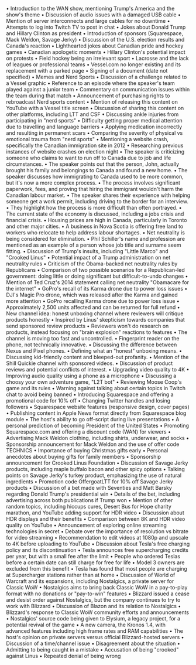 • Introduction to the WAN show, mentioning Trump's America and the show's theme
• Discussion of audio issues with a damaged USB cable
• Mention of server interconnects and large cables for no downtime
• Attempts to log into Twitch TV to post in chat
• Jokes about Donald Trump and Hillary Clinton as president
• Introduction of sponsors (Squarespace, Mack Weldon, Savage Jerky)
• Discussion of the U.S. election results and Canada's reaction
• Lighthearted jokes about Canadian pride and hockey games
• Canadian apologetic moments
• Hillary Clinton's potential impact on protests
• Field hockey being an irrelevant sport
• Lacrosse and the lack of leagues or professional teams
• Vessel.com no longer existing and its replacement with a parked page
• Signing of a document (date not specified)
• Memes and Nerd Sports
• Discussion of a challenge related to a Vessel graphic
• Reference to an episode where the speaker's team played against a junior team
• Commentary on communication issues within the team during that match
• Announcement of purchasing rights to rebroadcast Nerd sports content
• Mention of releasing this content on YouTube with a Vessel title screen
• Discussion of sharing this content on other platforms, including LTT and CSF
• Discussing ankle injuries from participating in "nerd sports"
• Difficulty getting proper medical attention due to travelling and language barriers
• Applying medication incorrectly and resulting in permanent scars
• Comparing the severity of physical vs emotional trauma from "nerd sports"
• Mentioning a website crash, specifically the Canadian immigration site in 2012
• Researching previous instances of website crashes on election night
• The speaker is criticizing someone who claims to want to run off to Canada due to job and life circumstances.
• The speaker points out that the person, John, actually brought his family and belongings to Canada and found a new home.
• The speaker discusses how immigrating to Canada used to be more common, but it's now a more complex process.
• The process involves significant paperwork, fees, and proving that hiring the immigrant wouldn't harm the Canadian labour market.
• The speaker shares their experience with helping someone get a work permit, including driving to the border for an interview.
• They highlight how the process is more difficult than often portrayed.
• The current state of the economy is discussed, including a jobs crisis and financial crisis.
• Housing prices are high in Canada, particularly in Toronto and other major cities.
• A business in Nova Scotia is offering free land to workers who relocate to help address labour shortages.
• Net neutrality is being considered for elimination.
• Phil Schiller's name and profession are mentioned as an example of a person whose job title and surname seem fitting.
• Discussion of Trump's insults, including "Little Marco" and "Crooked Linus"
• Potential impact of a Trump administration on net neutrality rules
• Criticism of the Obama-backed net neutrality rules by Republicans
• Comparison of two possible scenarios for a Republican-led government: doing little or doing significant but difficult-to-undo changes
• Mention of Ted Cruz's 2014 statement calling net neutrality "Obamacare for the internet"
• GoPro's recall of its Karma drone due to power loss issues
• DJI's Magic Pro drone, which was released after the Karma and gained more attention
• GoPro recalling Karma drone due to power loss issue
• Approximately 2,500 units affected and can be returned for full refund
• New channel idea: honest unboxing channel where reviewers will critique products honestly
• Inspired by Linus' skepticism towards companies that send sponsored review products
• Reviewers won't do research on products, instead focusing on "brain explosion" reactions to features
• The channel is moving too fast and uncontrolled.
• Fingerprint reader on the phone, not technically innovative.
• Discussing the difference between Nexus and Pixel phones.
• Defining what an "honest" unboxing means.
• Discussing kid-friendly content and bleeped-out profanity.
• Mention of the Shill Quickie channel with sponsored videos.
• Discussion of product reviews and potential conflicts of interest.
• Upgrading video quality to 4K
• Improving audio quality using a phone as a microphone
• Discussing a choosy your own adventure game, "L2T bot"
• Reviewing Moose Coop's game and its rules
• Warning against talking about certain topics in Twitch chat to avoid being banned
• Introducing Squarespace and offering a promotional code for 10% off
• Changing Twitter handles and losing followers
• Squarespace website features (responsive design, cover pages)
• Publishing content in Apple News format directly from Squarespace blog module
• The host's ability to go off-script during live presentations
• A personal prediction of becoming President of the United States
• Promoting Squarespace.com and offering a discount code (WAN) for viewers
• Advertising Mack Weldon clothing, including shirts, underwear, and socks
• Sponsorship announcement for Mack Weldon and the use of offer code TECHNICS
• Importance of buying Christmas gifts early
• Personal anecdotes about buying gifts for family members
• Sponsorship announcement for Crooked Linus Foundation
• Discussion of Savage Jerky products, including maple buffalo bacon and other spicy options
• Talking points on Savage Jerky's turkey product, emphasizing the use of natural ingredients
• Promotion code OffergoatLTT for 10% off Savage Jerky products
• Discussion of a bet made with Seventies and Matt Barsky regarding Donald Trump's presidential win
• Details of the bet, including advertising across both publications if Trump won
• Mention of other random topics, including hiccups cures, Desert Bus for Hope charity marathon, and YouTube adding support for HDR video
• Discussion about HDR displays and their benefits
• Comparison between 8K and HDR video quality on YouTube
• Announcement of exploring online streaming technologies in secret
• Debate over the importance of resolution vs bitrate for video streaming
• Recommendation to edit videos at 1080p and upscale to 4K before uploading to YouTube
• Discussion about Tesla's free charging policy and its discontinuation
• Tesla announces free supercharging credits per year, but with a small fee after the limit
• People who ordered Teslas before a certain date can still charge for free for life
• Model 3 owners are excluded from this benefit
• Tesla has found that most people are charging at Supercharger stations rather than at home
• Discussion of World of Warcraft and its expansions, including Nostalgics, a private server for Classic WoW
• Nostalgics aims to bring back Classic WoW in a pay-to-play format with no donations or "pay-to-win" features
• Blizzard issued a cease and desist order against Nostalgics, but the company continues to try to work with Blizzard
• Discussion of Blazon and its relation to Nostalgics
• Blizzard's response to Classic WoW community efforts and announcements
• Nostalgics' source code being given to Elysium, a legacy project, for a potential revival of the game
• A new camera, the Kronos 1.4, with advanced features including high frame rates and RAM capabilities
• The host's opinion on private servers versus official Blizzard-hosted servers
• Discussion of a time/channel issue
• Disagreement about the situation
• Admitting to being caught in a mistake
• Accusation of being "crooked" against Linus
• Repeated denial of being wrong